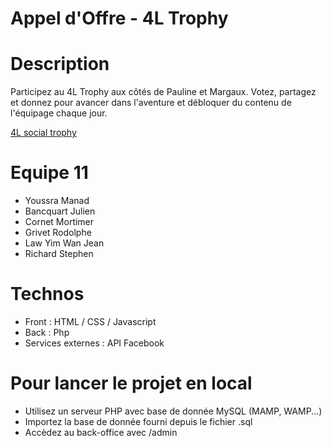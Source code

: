 # Appel d'Offre - 4L Trophy

# Description
Participez au 4L Trophy aux côtés de Pauline et Margaux.
Votez, partagez et donnez pour avancer dans l'aventure et débloquer du contenu de l'équipage chaque jour.

[4L social trophy](http://github.com)

# Equipe 11
* Youssra Manad
* Bancquart Julien
* Cornet Mortimer
* Grivet Rodolphe
* Law Yim Wan Jean
* Richard Stephen

# Technos
* Front : HTML / CSS / Javascript
* Back : Php
* Services externes : API Facebook

# Pour lancer le projet en local
* Utilisez un serveur PHP avec base de donnée MySQL (MAMP, WAMP...)
* Importez la base de donnée fourni depuis le fichier .sql
* Accèdez au back-office avec /admin
